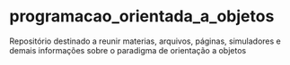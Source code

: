 # programacao_orientada_a_objetos
Repositório destinado a reunir materias, arquivos, páginas, simuladores e demais informações sobre o paradigma de orientação a objetos
